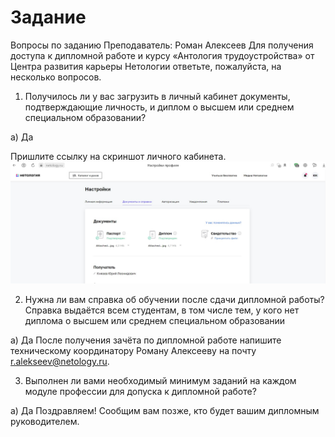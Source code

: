 # Задание
Вопросы по заданию
Преподаватель: Роман Алексеев
Для получения доступа к дипломной работе и курсу «Антология трудоустройства» от Центра развития карьеры Нетологии ответьте, пожалуйста, на несколько вопросов.

1. Получилось ли у вас загрузить в личный кабинет документы, подтверждающие личность, и диплом о высшем или среднем специальном образовании?

а) Да

Пришлите ссылку на скриншот личного кабинета.
![alt text](https://github.com/green307/Podgotovka_K_Diplomu/blob/010f1669d6a82b182a03c405d2f09cea56340e1c/1.jpg)

2. Нужна ли вам справка об обучении после сдачи дипломной работы? Справка выдаётся всем студентам, в том числе тем, у кого нет диплома о высшем или среднем специальном образовании


а) Да
После получения зачёта по дипломной работе напишите техническому координатору Роману Алексееву на почту r.alekseev@netology.ru.


3. Выполнен ли вами необходимый минимум заданий на каждом модуле профессии для допуска к дипломной работе?


а) Да
Поздравляем! Сообщим вам позже, кто будет вашим дипломным руководителем.
